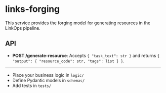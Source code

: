 # links-forging

This service provides the forging model for generating resources in the LinkOps pipeline.

## API

- **POST /generate-resource**: Accepts `{ "task_text": str }` and returns `{ "output": { "resource_code": str, "tags": list } }`.

---

- Place your business logic in `logic/`
- Define Pydantic models in `schemas/`
- Add tests in `tests/` 